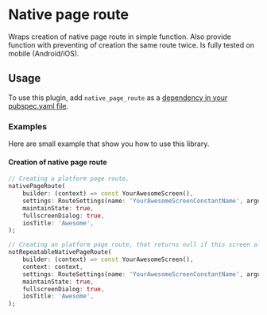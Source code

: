<!--
This README describes the package. If you publish this package to pub.dev,
this README's contents appear on the landing page for your package.

For information about how to write a good package README, see the guide for
[writing package pages](https://dart.dev/guides/libraries/writing-package-pages).

For general information about developing packages, see the Dart guide for
[creating packages](https://dart.dev/guides/libraries/create-library-packages)
and the Flutter guide for
[developing packages and plugins](https://flutter.dev/developing-packages).
-->

# Native page route

Wraps creation of native page route in simple function. Also provide function with preventing of creation the same route twice. Is fully tested on mobile (Android/iOS).

## Usage

To use this plugin, add `native_page_route` as a [dependency in your pubspec.yaml file](https://flutter.dev/docs/development/platform-integration/platform-channels).

### Examples
Here are small example that show you how to use this library.

#### Creation of native page route
```dart
// Creating a platform page route.
nativePageRoute(
    builder: (context) => const YourAwesomeScreen(),
    settings: RouteSettings(name: 'YourAwesomeScreenConstantName', arguments: SomeArguments()),
    maintainState: true,
    fullscreenDialog: true,
    iosTitle: 'Awesome',
);

// Creating an platform page route, that returns null if this screen already presented.
notRepeatableNativePageRoute(
    builder: (context) => const YourAwesomeScreen(),
    context: context,
    settings: RouteSettings(name: 'YourAwesomeScreenConstantName', arguments: SomeArguments()),
    maintainState: true,
    fullscreenDialog: true,
    iosTitle: 'Awesome',
);
```